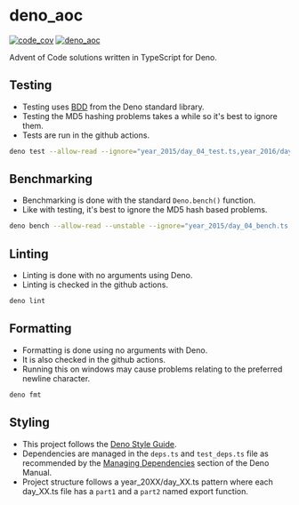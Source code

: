 # deno_aoc

[![code_cov](https://codecov.io/gh/N8Brooks/deno_aoc/branch/main/graph/badge.svg?token=7S2WQSKUVD)](https://codecov.io/gh/N8Brooks/deno_aoc)
[![deno_aoc](https://github.com/N8Brooks/deno_aoc/actions/workflows/deno_aoc.yaml/badge.svg)](https://github.com/N8Brooks/deno_aoc/actions/workflows/deno_aoc.yaml)

Advent of Code solutions written in TypeScript for Deno.

## Testing

- Testing uses
  [BDD](https://deno.land/std@0.147.0/testing#behavior-driven-development) from
  the Deno standard library.
- Testing the MD5 hashing problems takes a while so it's best to ignore them.
- Tests are run in the github actions.

```bash
deno test --allow-read --ignore="year_2015/day_04_test.ts,year_2016/day_05_test.ts,year_2016/day_14_test.ts"
```

## Benchmarking

- Benchmarking is done with the standard `Deno.bench()` function.
- Like with testing, it's best to ignore the MD5 hash based problems.

```bash
deno bench --allow-read --unstable --ignore="year_2015/day_04_bench.ts,year_2016/day_05_bench.ts,year_2016/day_14_bench.ts"
```

## Linting

- Linting is done with no arguments using Deno.
- Linting is checked in the github actions.

```bash
deno lint
```

## Formatting

- Formatting is done using no arguments with Deno.
- It is also checked in the github actions.
- Running this on windows may cause problems relating to the preferred newline
  character.

```bash
deno fmt
```

## Styling

- This project follows the
  [Deno Style Guide](https://deno.land/manual/contributing/style_guide).
- Dependencies are managed in the `deps.ts` and `test_deps.ts` file as
  recommended by the
  [Managing Dependencies](https://deno.land/manual@v1.16.4/examples/manage_dependencies)
  section of the Deno Manual.
- Project structure follows a year_20XX/day_XX.ts pattern where each day_XX.ts
  file has a `part1` and a `part2` named export function.
